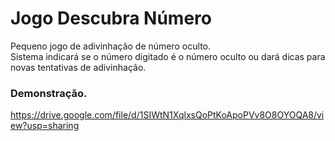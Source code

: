 # Jogo Descubra Número

Pequeno jogo de adivinhação de número oculto.  
Sistema indicará se o número digitado é o número oculto ou dará dicas para novas tentativas de adivinhação.



### Demonstração.

https://drive.google.com/file/d/1SIWtN1XqlxsQoPtKoApoPVv8O8OYOQA8/view?usp=sharing


